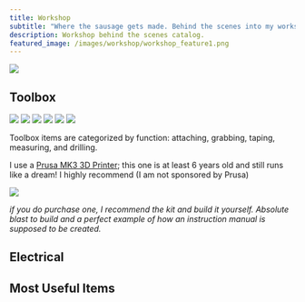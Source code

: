 ```yaml
---
title: Workshop
subtitle: "Where the sausage gets made. Behind the scenes into my workshop, my favorite tools, and must have items for robot prototyping. "
description: Workshop behind the scenes catalog. 
featured_image: /images/workshop/workshop_feature1.png
---
```


![](/images/workshop/workshop_feature1.png)

## Toolbox

<div class="gallery" data-columns="3">
  <img src="/images/workshop/workshop_chest1.PNG">
	<img src="/images/workshop/workshop_attaching.PNG">
	<img src="/images/workshop/workshop_grabbing.PNG">
	<img src="/images/workshop/workshop_taping.PNG">
	<img src="/images/workshop/workshop_measuring.PNG">
	<img src="/images/workshop/workshop_drills.PNG">
</div>

Toolbox items are categorized by function: attaching, grabbing, taping, measuring, and drilling. 

I use a [Prusa MK3 3D Printer](https://www.prusa3d.com/product/original-prusa-i3-mk3s-kit-3/); this one is at least 6 years old and still runs like a dream! I highly recommend (I am not sponsored by Prusa)

![](/images/workshop/workshop_3dprint.PNG)

*if you do purchase one, I recommend the kit and build it yourself. Absolute blast to build and a perfect example of how an instruction manual is supposed to be created.*

## Electrical


## Most Useful Items



